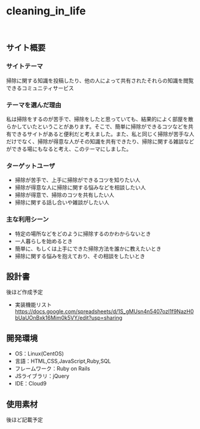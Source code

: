 # cleaning_in_life
​
## サイト概要

### サイトテーマ
掃除に関する知識を投稿したり、他の人によって共有されたそれらの知識を閲覧できるコミュニティサービス
​
### テーマを選んだ理由
私は掃除をするのが苦手で、掃除をしたと思っていても、結果的によく部屋を散らかしていたということがあります。そこで、簡単に掃除ができるコツなどを共有できるサイトがあると便利だと考えました。また、私と同じく掃除が苦手な人だけでなく、掃除が得意な人がその知識を共有できたり、掃除に関する雑談などができる場にもなると考え、このテーマにしました。

### ターゲットユーザ
- 掃除が苦手で、上手に掃除ができるコツを知りたい人
- 掃除が得意な人に掃除に関する悩みなどを相談したい人
- 掃除が得意で、掃除のコツを共有したい人
- 掃除に関する話し合いや雑談がしたい人
​
### 主な利用シーン
- 特定の場所などをどのように掃除するのかわからないとき
- 一人暮らしを始めるとき
- 簡単に、もしくは上手にできた掃除方法を誰かに教えたいとき
- 掃除に関する悩みを抱えており、その相談をしたいとき
​
## 設計書
後ほど作成予定
- 実装機能リスト
  https://docs.google.com/spreadsheets/d/1S_gMUsn4n5407ozl1f9NazH0bUaUOnBxk16Mim0k5VY/edit?usp=sharing

## 開発環境
- OS：Linux(CentOS)
- 言語：HTML,CSS,JavaScript,Ruby,SQL
- フレームワーク：Ruby on Rails
- JSライブラリ：jQuery
- IDE：Cloud9

## 使用素材
後ほど記載予定
